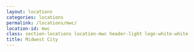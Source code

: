 ```yaml
---
layout: locations
categories: locations
permalink: /locations/mwc/
location-id: mwc
class: section-locations location-mwc header-light logo-white-white
title: Midwest City
---
```

